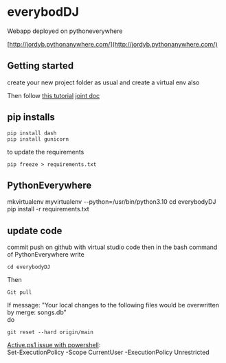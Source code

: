 # everybod**DJ**
Webapp deployed on pythoneverywhere

[http://jordyb.pythonanywhere.com/](http://jordyb.pythonanywhere.com/)

## Getting started
create your new project folder
as usual and create a virtual env also

Then follow [this tutorial](https://www.youtube.com/watch?v=WOWVat5BgM4&t=552s)
[joint doc](https://drive.google.com/file/d/1HtJcu3ZWsDYEIv8srod16z4jD4HEeHuH/view)

## pip installs
```
pip install dash
pip install gunicorn
```
to update the requirements
```
pip freeze > requirements.txt
```

## PythonEverywhere

mkvirtualenv myvirtualenv --python=/usr/bin/python3.10
cd everybodyDJ
pip install -r requirements.txt

## update code
commit push on github with virtual studio code
then in the bash command of PythonEverywhere write
```
cd everybodyDJ
```
Then
```
Git pull
```

If message: "Your local changes to the following files would be overwritten by merge: songs.db"<br>
do
```
git reset --hard origin/main
```

[Active.ps1 issue with powershell](https://support.enthought.com/hc/en-us/articles/360058403072-Windows-error-activate-ps1-cannot-be-loaded-because-running-scripts-is-disabled-UnauthorizedAccess-):<br>
Set-ExecutionPolicy -Scope CurrentUser -ExecutionPolicy Unrestricted
